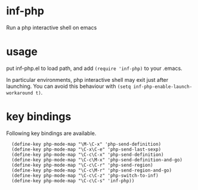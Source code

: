 inf-php
=======

Run a php interactive shell on emacs

usage
=====

put inf-php.el to load path, and add `(require 'inf-php)` to your .emacs.


In particular environments, php interactive shell may exit just after launching.
You can avoid this behaviour with `(setq inf-php-enable-launch-workaround t)`.


key bindings
============

Following key bindings are available.

```
  (define-key php-mode-map "\M-\C-x" 'php-send-definition)
  (define-key php-mode-map "\C-x\C-e" 'php-send-last-sexp)
  (define-key php-mode-map "\C-c\C-x" 'php-send-definition)
  (define-key php-mode-map "\C-c\M-x" 'php-send-definition-and-go)
  (define-key php-mode-map "\C-c\C-r" 'php-send-region)
  (define-key php-mode-map "\C-c\M-r" 'php-send-region-and-go)
  (define-key php-mode-map "\C-c\C-z" 'php-switch-to-inf)
  (define-key php-mode-map "\C-c\C-s" 'inf-php))
```
